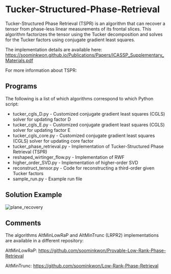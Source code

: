 # Tucker-Structured-Phase-Retrieval

Tucker-Structured Phase Retrieval (TSPR) is an algorithm that can recover a tensor from phase-less linear measurements of its frontal slices. This algorithm factorizes the tensor using the Tucker decomposition and solves for the Tucker factors using conjugate gradient least squares.

The implementation details are available here: https://soominkwon.github.io/Publications/Papers/ICASSP_Supplementary_Materials.pdf

For more information about TSPR:

## Programs
The following is a list of which algorithms correspond to which Python script:

* tucker_cgls_D.py - Customized conjugate gradient least squares (CGLS) solver for updating factor D
* tucker_cgls_E.py - Customized conjugate gradient least squares (CGLS) solver for updating factor E
* tucker_cgls_core.py - Customized conjugate gradient least squares (CGLS) solver for updating core factor
* tucker_phase_retrieval.py - Implementation of Tucker-Structured Phase Retrieval (TSPR)
* reshaped_wirtinger_flow.py - Implementation of RWF
* higher_order_SVD.py - Implementation of higher-order SVD
* reconstruct_tensor.py - Code for reconstructing a third-order given Tucker factors
* sample_run.py - Example run file


## Solution Example

![plane_recovery](https://user-images.githubusercontent.com/43144680/135666576-7c6764b7-7d87-40f3-80b4-bdc08413e272.gif)

## Comments
The algorithms AltMinLowRaP and AltMinTrunc (LRPR2) implementations are available in a different repository:

AltMinLowRaP: https://github.com/soominkwon/Provable-Low-Rank-Phase-Retrieval 

AltMinTrunc: https://github.com/soominkwon/Low-Rank-Phase-Retrieval
